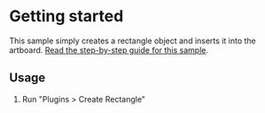 # Getting started

This sample simply creates a rectangle object and inserts it into the artboard.
[Read the step-by-step guide for this sample](https://adobexdplatform.com/plugin-docs/tutorials/quick-start/).

## Usage

1. Run "Plugins > Create Rectangle"

